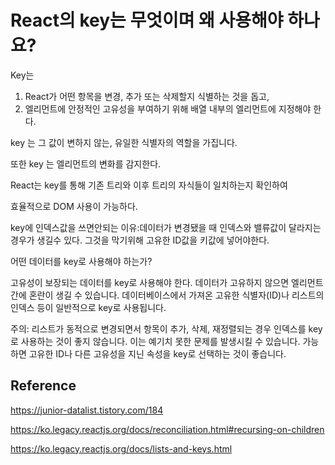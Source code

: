 # React의 key는 무엇이며 왜 사용해야 하나요?

Key는
1. React가 어떤 항목을 변경, 추가 또는 삭제할지 식별하는 것을 돕고,
2. 엘리먼트에 안정적인 고유성을 부여하기 위해 배열 내부의 엘리먼트에 지정해야 한다.
   
 key 는 그 값이 변하지 않는, 유일한 식별자의 역할을 가집니다.

또한 key 는 엘리먼트의 변화를 감지한다.

React는 key를 통해 기존 트리와 이후 트리의 자식들이 일치하는지 확인하여 

효율적으로 DOM 사용이 가능하다.

key에 인덱스값을 쓰면안되는 이유:데이터가 변경됐을 때 인덱스와 밸류값이 달라지는 경우가 생길수 있다. 그것을 막기위해 고유한 ID값을 키값에 넣어야한다. 

어떤 데이터를 key로 사용해야 하는가?

고유성이 보장되는 데이터를 key로 사용해야 한다. 
데이터가 고유하지 않으면 엘리먼트 간에 혼란이 생길 수 있습니다.
데이터베이스에서 가져온 고유한 식별자(ID)나 리스트의 인덱스 등이 일반적으로 key로 사용됩니다.


주의: 리스트가 동적으로 변경되면서 항목이 추가, 삭제, 재정렬되는 경우 인덱스를 key로 사용하는 것이 좋지 않습니다. 이는 예기치 못한 문제를 발생시킬 수 있습니다. 가능하면 고유한 ID나 다른 고유성을 지닌 속성을 key로 선택하는 것이 좋습니다.


## Reference
https://junior-datalist.tistory.com/184  

https://ko.legacy.reactjs.org/docs/reconciliation.html#recursing-on-children


https://ko.legacy.reactjs.org/docs/lists-and-keys.html